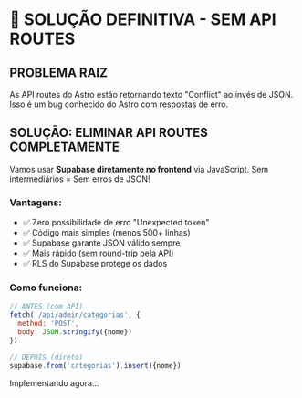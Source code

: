 # 🎯 SOLUÇÃO DEFINITIVA - SEM API ROUTES

## PROBLEMA RAIZ

As API routes do Astro estão retornando texto "Conflict" ao invés de JSON.
Isso é um bug conhecido do Astro com respostas de erro.

## SOLUÇÃO: ELIMINAR API ROUTES COMPLETAMENTE

Vamos usar **Supabase diretamente no frontend** via JavaScript.
Sem intermediários = Sem erros de JSON!

### Vantagens:
- ✅ Zero possibilidade de erro "Unexpected token"
- ✅ Código mais simples (menos 500+ linhas)
- ✅ Supabase garante JSON válido sempre
- ✅ Mais rápido (sem round-trip pela API)
- ✅ RLS do Supabase protege os dados

### Como funciona:
```javascript
// ANTES (com API)
fetch('/api/admin/categorias', {
  method: 'POST',
  body: JSON.stringify({nome})
})

// DEPOIS (direto)
supabase.from('categorias').insert({nome})
```

Implementando agora...
